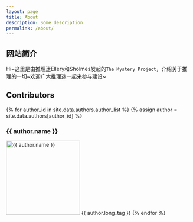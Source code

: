 ```yaml
---
layout: page
title: About
description: Some description.
permalink: /about/
---
```



## 网站简介

Hi~这里是由推理迷Ellery和Sholmes发起的`The Mystery Project`，介绍关于推理的一切~欢迎广大推理迷一起来参与建设~

## Contributors

{% for author_id in site.data.authors.author_list %}
{% assign author = site.data.authors[author_id] %}
### {{ author.name }} 
<img itemprop="image" class="img-rounded" src="{{ author.avatar }}" alt="{{ author.name }}" width="200">
{{ author.long_tag }}
{% endfor %}


